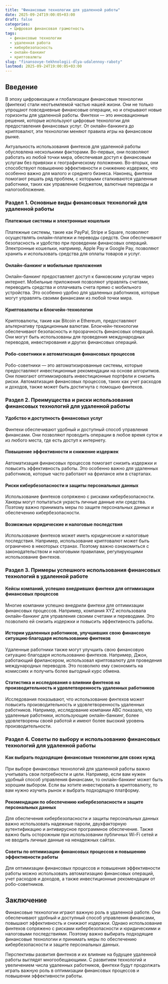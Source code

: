 ```yaml
---
title: "Финансовые технологии для удаленной работы"
date: 2025-09-24T19:00:05+03:00
draft: false
categories:
  - Цифровая финансовая грамотность
tags:
  - финансовые технологии
  - удаленная работа
  - кибербезопасность
  - онлайн-банкинг
  - криптовалюты
slug: "finansovye-tekhnologii-dlya-udalennoy-raboty"
lastmod: 2025-09-24T19:00:05+03:00
---
```


## Введение

В эпоху цифровизации и глобализации финансовые технологии (финтехи) стали неотъемлемой частью нашей жизни. Они не только упрощают повседневные финансовые операции, но и открывают новые горизонты для удаленной работы. Финтехи — это инновационные решения, которые используют цифровые технологии для предоставления финансовых услуг. От онлайн-банкинга до криптовалют, эти технологии меняют правила игры на финансовом рынке.

Актуальность использования финтехов для удаленной работы обусловлена несколькими факторами. Во-первых, они позволяют работать из любой точки мира, обеспечивая доступ к финансовым услугам без привязки к географическому положению. Во-вторых, они способствуют повышению эффективности и снижению издержек, что особенно важно для малого и среднего бизнеса. Наконец, финтехи помогают решать ряд проблем, с которыми сталкиваются удаленные работники, таких как управление бюджетом, валютные переводы и налогообложение.

### Раздел 1. Основные виды финансовых технологий для удаленной работы

#### Платежные системы и электронные кошельки

Платежные системы, такие как PayPal, Stripe и Square, позволяют осуществлять онлайн-платежи и переводы средств. Они обеспечивают безопасность и удобство при проведении финансовых операций. Электронные кошельки, например, Apple Pay и Google Pay, позволяют хранить и использовать средства для оплаты товаров и услуг.

#### Онлайн-банкинг и мобильные приложения

Онлайн-банкинг предоставляет доступ к банковским услугам через интернет. Мобильные приложения позволяют управлять счетами, переводить средства и оплачивать счета прямо с мобильного устройства. Это особенно удобно для удаленных работников, которые могут управлять своими финансами из любой точки мира.

#### Криптовалюты и блокчейн-технологии

Криптовалюты, такие как Bitcoin и Ethereum, предоставляют альтернативу традиционным валютам. Блокчейн-технологии обеспечивают безопасность и прозрачность финансовых операций. Они могут быть использованы для проведения международных переводов, инвестирования и других финансовых операций.

#### Робо-советники и автоматизация финансовых процессов

Робо-советники — это автоматизированные системы, которые предоставляют инвестиционные рекомендации на основе алгоритмов. Они помогают оптимизировать инвестиционные портфели и снизить риски. Автоматизация финансовых процессов, таких как учет расходов и доходов, также может быть достигнута с помощью финтехов.

### Раздел 2. Преимущества и риски использования финансовых технологий для удаленной работы

#### Удобство и доступность финансовых услуг

Финтехи обеспечивают удобный и доступный способ управления финансами. Они позволяют проводить операции в любое время суток и из любого места, где есть доступ к интернету.

#### Повышение эффективности и снижение издержек

Автоматизация финансовых процессов помогает снизить издержки и повысить эффективность работы. Это особенно важно для удаленных работников, которые часто работают на фрилансе или в стартапах.

#### Риски кибербезопасности и защиты персональных данных

Использование финтехов сопряжено с рисками кибербезопасности. Хакеры могут попытаться украсть личные данные или средства. Поэтому важно принимать меры по защите персональных данных и обеспечению кибербезопасности.

#### Возможные юридические и налоговые последствия

Использование финтехов может иметь юридические и налоговые последствия. Например, использование криптовалют может быть ограничено в некоторых странах. Поэтому важно ознакомиться с законодательством и налоговыми правилами, регулирующими использование финтехов.

### Раздел 3. Примеры успешного использования финансовых технологий в удаленной работе

#### Кейсы компаний, успешно внедривших финтеки для оптимизации финансовых процессов

Многие компании успешно внедрили финтехи для оптимизации финансовых процессов. Например, компания XYZ использовала онлайн-банкинг для управления своими счетами и переводами. Это позволило ей снизить издержки и повысить эффективность работы.

#### Истории удаленных работников, улучшивших свою финансовую ситуацию благодаря использованию финтеков

Удаленные работники также могут улучшить свою финансовую ситуацию благодаря использованию финтехов. Например, Джон, работающий фрилансером, использовал криптовалюту для проведения международных переводов. Это позволило ему сэкономить на комиссиях и получить более выгодный курс обмена.

#### Статистика и исследования о влиянии финтеков на производительность и удовлетворенность удаленных работников

Исследования показывают, что использование финтехов может повысить производительность и удовлетворенность удаленных работников. Например, исследование компании ABC показало, что удаленные работники, использующие онлайн-банкинг, более удовлетворены своей работой и имеют более высокий уровень производительности.

### Раздел 4. Советы по выбору и использованию финансовых технологий для удаленной работы

#### Как выбрать подходящие финансовые технологии для своих нужд

При выборе финансовых технологий для удаленной работы важно учитывать свои потребности и цели. Например, если вам нужен удобный способ управления финансами, то онлайн-банкинг может быть хорошим выбором. Если вы хотите инвестировать в криптовалюту, то вам нужно изучить рынок и выбрать подходящую платформу.

#### Рекомендации по обеспечению кибербезопасности и защите персональных данных

Для обеспечения кибербезопасности и защиты персональных данных важно использовать надежные пароли, двухфакторную аутентификацию и антивирусное программное обеспечение. Также важно быть осторожным при использовании публичных Wi-Fi сетей и не вводить личные данные на ненадежных сайтах.

#### Советы по оптимизации финансовых процессов и повышению эффективности работы

Для оптимизации финансовых процессов и повышения эффективности работы можно использовать автоматизацию финансовых операций, учет расходов и доходов, а также инвестиционные рекомендации от робо-советников.

## Заключение

Финансовые технологии играют важную роль в удаленной работе. Они обеспечивают удобный и доступный способ управления финансами, повышают эффективность и снижают издержки. Однако использование финтехов сопряжено с рисками кибербезопасности и юридическими и налоговыми последствиями. Поэтому важно выбирать подходящие финансовые технологии и принимать меры по обеспечению кибербезопасности и защите персональных данных.

Перспективы развития финтеков и их влияние на будущее удаленной работы выглядят многообещающими. С развитием технологий и увеличением числа удаленных работников, финтехи будут продолжать играть важную роль в оптимизации финансовых процессов и повышении эффективности работы.
